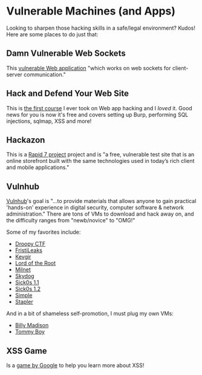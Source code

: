 # Vulnerable Machines (and Apps)
Looking to sharpen those hacking skills in a safe/legal environment?  Kudos!  Here are some places to do just that:

## Damn Vulnerable Web Sockets
This [vulnerable Web application](https://github.com/interference-security/DVWS) "which works on web sockets for client-server communication."

## Hack and Defend Your Web Site
This is [the first course](http://course.hyperiongray.com/vcourse/) I ever took on Web app hacking and I *loved* it.  Good news for you is now it's free and covers setting up Burp, performing SQL injections, sqlmap, XSS and more!

## Hackazon
This is a [Rapid 7 project](https://github.com/rapid7/hackazon) project and is "a free, vulnerable test site that is an online storefront built with the same technologies used in today’s rich client and mobile applications."

## Vulnhub
[Vulnhub](https://www.vulnhub.com/)'s goal is "...to provide materials that allows anyone to gain practical 'hands-on' experience in digital security, computer software & network administration."  There are tons of VMs to download and hack away on, and the difficulty ranges from "newb/novice" to "OMG!"

Some of my favorites include:

* [Droopy CTF](https://www.vulnhub.com/entry/droopy-v02,143/)
* [FristiLeaks](https://www.vulnhub.com/entry/fristileaks-13,133/)
* [Kevgir](https://www.vulnhub.com/entry/kevgir-1,137/)
* [Lord of the Root](https://www.vulnhub.com/entry/lord-of-the-root-101,129/)
* [Milnet](https://www.vulnhub.com/entry/milnet-1,148/)
* [Skydog](https://www.vulnhub.com/entry/skydog-1,142/)
* [Sick0s 1.1](https://www.vulnhub.com/entry/sickos-11,132/)
* [Sick0s 1.2](https://www.vulnhub.com/entry/sickos-12,144/)
* [Simple](https://www.vulnhub.com/entry/sectalks-bne0x03-simple,141/)
* [Stapler](https://www.vulnhub.com/entry/stapler-1,150/)

And in a bit of shameless self-promotion, I must plug my own VMs:

* [Billy Madison](https://www.vulnhub.com/entry/billy-madison-11,161/)
* [Tommy Boy](https://www.vulnhub.com/entry/tommy-boy-1,157/)


## XSS Game
Is a [game by Google](https://xss-game.appspot.com/) to help you learn more about XSS!

